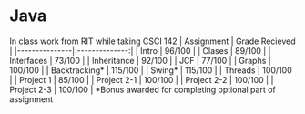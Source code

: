 # Java
In class work from RIT while taking CSCI 142
| Assignment    | Grade Recieved |
|---------------|:--------------:|
| Intro 		|	96/100		 |
| Clases 		|	89/100		 |
| Interfaces	| 	73/100       |
| Inheritance	| 	92/100		 |
| JCF	 		| 	77/100		 |
| Graphs 		| 	100/100		 |
| Backtracking*	| 	115/100		 |
| Swing* 		| 	115/100		 |
| Threads 		| 	100/100		 |
| Project 1		| 	85/100		 |
| Project 2-1	| 	100/100		 |
| Project 2-2	| 	100/100		 |
| Project 2-3	| 	100/100		 |
*Bonus awarded for completing optional part of assignment
